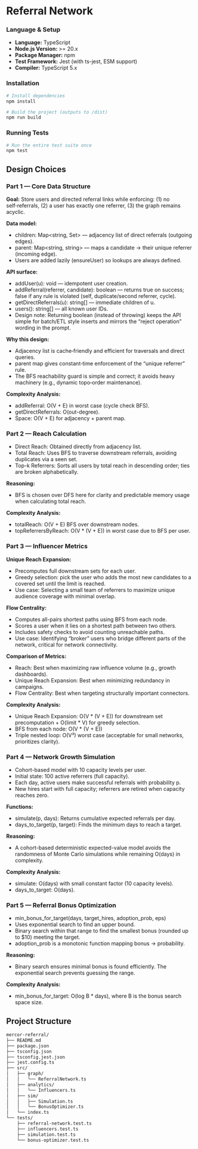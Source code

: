 # Referral Network

### Language & Setup
- **Language:** TypeScript
- **Node.js Version:** >= 20.x
- **Package Manager:** npm
- **Test Framework:** Jest (with ts-jest, ESM support)
- **Compiler:** TypeScript 5.x

### Installation
```bash
# Install dependencies
npm install

# Build the project (outputs to /dist)
npm run build
```

### Running Tests
```bash
# Run the entire test suite once
npm test
```

## Design Choices
### Part 1 — Core Data Structure

**Goal:** Store users and directed referral links while enforcing: (1) no self‑referrals, (2) a user has exactly one referrer, (3) the graph remains acyclic.

**Data model:**
- children: Map<string, Set<string>> — adjacency list of direct referrals (outgoing edges).
- parent: Map<string, string> — maps a candidate → their unique referrer (incoming edge).
- Users are added lazily (ensureUser) so lookups are always defined.

**API surface:**
- addUser(u): void — idempotent user creation.
- addReferral(referrer, candidate): boolean — returns true on success; false if any rule is violated (self, duplicate/second referrer, cycle).
- getDirectReferrals(u): string[] — immediate children of u.
- users(): string[] — all known user IDs.
- Design note: Returning boolean (instead of throwing) keeps the API simple for batch/ETL style inserts and mirrors the “reject operation” wording in the prompt.

**Why this design:**
- Adjacency list is cache‑friendly and efficient for traversals and direct queries.
- parent map gives constant‑time enforcement of the “unique referrer” rule.
- The BFS reachability guard is simple and correct; it avoids heavy machinery (e.g., dynamic topo‑order maintenance).

**Complexity Analysis:**
- addReferral: O(V + E) in worst case (cycle check BFS).
- getDirectReferrals: O(out-degree).
- Space: O(V + E) for adjacency + parent map.


### Part 2 — Reach Calculation

- Direct Reach: Obtained directly from adjacency list.
- Total Reach: Uses BFS to traverse downstream referrals, avoiding duplicates via a seen set.
- Top-k Referrers: Sorts all users by total reach in descending order; ties are broken alphabetically.

**Reasoning:**
- BFS is chosen over DFS here for clarity and predictable memory usage when calculating total reach.

**Complexity Analysis:**
- totalReach: O(V + E) BFS over downstream nodes.
- topReferrersByReach: O(V * (V + E)) in worst case due to BFS per user.

### Part 3 — Influencer Metrics

**Unique Reach Expansion:**
- Precomputes full downstream sets for each user.
- Greedy selection: pick the user who adds the most new candidates to a covered set until the limit is reached.
- Use case: Selecting a small team of referrers to maximize unique audience coverage with minimal overlap.

**Flow Centrality:**
- Computes all-pairs shortest paths using BFS from each node.
- Scores a user when it lies on a shortest path between two others.
- Includes safety checks to avoid counting unreachable paths.
- Use case: Identifying “broker” users who bridge different parts of the network, critical for network connectivity.

**Comparison of Metrics:**
- Reach: Best when maximizing raw influence volume (e.g., growth dashboards).
- Unique Reach Expansion: Best when minimizing redundancy in campaigns.
- Flow Centrality: Best when targeting structurally important connectors.

**Complexity Analysis:**
- Unique Reach Expansion: O(V * (V + E)) for downstream set precomputation + O(limit * V) for greedy selection.
- BFS from each node: O(V * (V + E))
- Triple nested loop: O(V³) worst case (acceptable for small networks, prioritizes clarity).

### Part 4 — Network Growth Simulation

- Cohort-based model with 10 capacity levels per user.
- Initial state: 100 active referrers (full capacity).
- Each day, active users make successful referrals with probability p.
- New hires start with full capacity; referrers are retired when capacity reaches zero.

**Functions:**
- simulate(p, days): Returns cumulative expected referrals per day.
- days_to_target(p, target): Finds the minimum days to reach a target.

**Reasoning:**
- A cohort-based deterministic expected-value model avoids the randomness of Monte Carlo simulations while remaining O(days) in complexity.

**Complexity Analysis:**
- simulate: O(days) with small constant factor (10 capacity levels).
- days_to_target: O(days).

### Part 5 — Referral Bonus Optimization

- min_bonus_for_target(days, target_hires, adoption_prob, eps)
- Uses exponential search to find an upper bound.
- Binary search within that range to find the smallest bonus (rounded up to $10) meeting the target.
- adoption_prob is a monotonic function mapping bonus → probability.

**Reasoning:**
- Binary search ensures minimal bonus is found efficiently. The exponential search prevents guessing the range.

**Complexity Analysis:**
- min_bonus_for_target: O(log B * days), where B is the bonus search space size.

## Project Structure
```bash
mercor-referral/
├── README.md
├── package.json
├── tsconfig.json
├── tsconfig.jest.json
├── jest.config.ts
├── src/
│   ├── graph/
│   │   └── ReferralNetwork.ts
│   ├── analytics/
│   │   └── Influencers.ts
│   ├── sim/
│   │   ├── Simulation.ts
│   │   └── BonusOptimizer.ts
│   └── index.ts
└── tests/
    ├── referral-network.test.ts
    ├── influencers.test.ts
    ├── simulation.test.ts
    └── bonus-optimizer.test.ts

```
